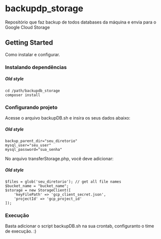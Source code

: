 # backupdp_storage
Repositório que faz backup de todos databases da máquina e envia para o Google Cloud Storage

## Getting Started
Como instalar e configurar.

### Instalando dependências

##### Old style
```
cd /path/backupdb_storage
composer install
```

### Configurando projeto
Acesse o arquivo backupDB.sh e insira os seus dados abaixo:

##### Old style
```
backup_parent_dir="seu_diretorio"
mysql_user="seu_user"
mysql_password="sua_senha"
```

No arquivo transferStorage.php, você deve adicionar:

##### Old style
```
$files = glob('seu_diretorio'); // get all file names
$bucket_name = "bucket_name";
$storage = new StorageClient([
	'keyFilePath' => 'gcp_client_secret.json',
	'projectId' => 'gcp_project_id'
]);
```

### Execução
Basta adicionar o script backupDB.sh na sua crontab, configuranto o time de execução. :)